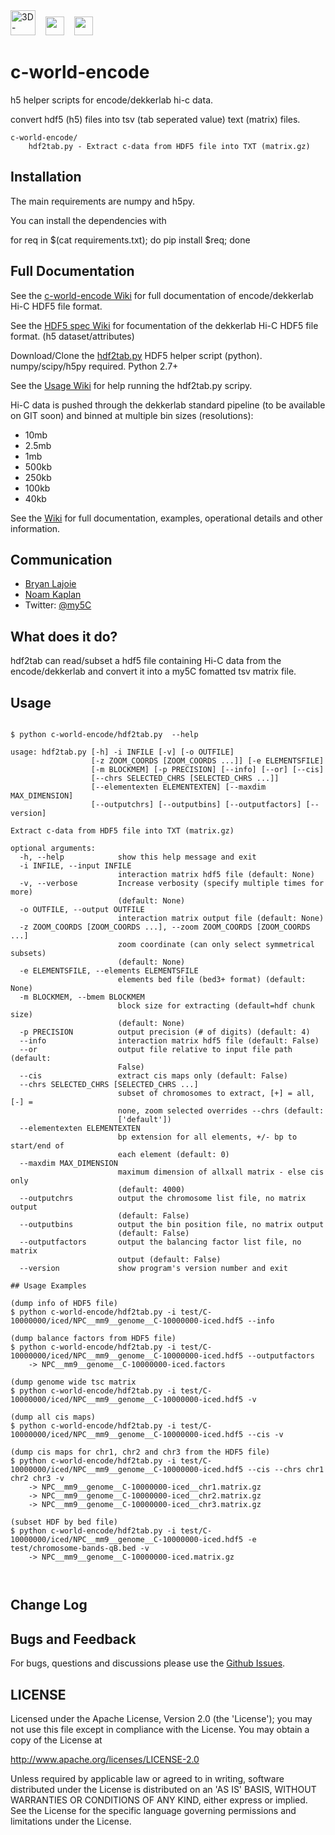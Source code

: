 <img height=40 src='http://my5C.umassmed.edu/images/3DG.png' title='3D-Genome' />
&nbsp;&nbsp;
<img height=30 src='http://my5C.umassmed.edu/images/dekkerlabbioinformatics.gif' />
&nbsp;&nbsp;
<img height=30 src='http://my5C.umassmed.edu/images/umasslogo.gif' />

# c-world-encode

h5 helper scripts for encode/dekkerlab hi-c data.

convert hdf5 (h5) files into tsv (tab seperated value) text (matrix) files.

```
c-world-encode/
	hdf2tab.py - Extract c-data from HDF5 file into TXT (matrix.gz)
```

## Installation

The main requirements are numpy and h5py.

You can install the dependencies with

for req in $(cat requirements.txt); do pip install $req; done

## Full Documentation

See the [c-world-encode Wiki](https://github.com/blajoie/c-world-encode/wiki) for full documentation of encode/dekkerlab Hi-C HDF5 file format.
<br>

See the [HDF5 spec Wiki](https://github.com/blajoie/c-world-encode/wiki/H5-Spec) for focumentation of the dekkerlab Hi-C HDF5 file format. (h5 dataset/attributes)

Download/Clone the [hdf2tab.py](https://github.com/blajoie/c-world-encode) HDF5 helper script (python).
<br>
numpy/scipy/h5py required. Python 2.7+

See the [Usage Wiki](https://github.com/blajoie/c-world-encode#usage</a>) for help running the hdf2tab.py scripy.

Hi-C data is pushed through the dekkerlab standard pipeline (to be available on GIT soon) and binned at multiple bin sizes (resolutions):
- 10mb
- 2.5mb
- 1mb
- 500kb
- 250kb
- 100kb
- 40kb

See the [Wiki](https://github.com/blajoie/c-world-encode/wiki) for full documentation, examples, operational details and other information.

## Communication

- [Bryan Lajoie](https://github.com/blajoie)
- [Noam Kaplan](https://github.com/NoamKaplan)
- Twitter: [@my5C](https://twitter.com/my5C)

## What does it do?

hdf2tab can read/subset a hdf5 file containing Hi-C data from the encode/dekkerlab and convert it into a my5C fomatted tsv matrix file.

## Usage

```

$ python c-world-encode/hdf2tab.py  --help

usage: hdf2tab.py [-h] -i INFILE [-v] [-o OUTFILE]
                  [-z ZOOM_COORDS [ZOOM_COORDS ...]] [-e ELEMENTSFILE]
                  [-m BLOCKMEM] [-p PRECISION] [--info] [--or] [--cis]
                  [--chrs SELECTED_CHRS [SELECTED_CHRS ...]]
                  [--elementexten ELEMENTEXTEN] [--maxdim MAX_DIMENSION]
                  [--outputchrs] [--outputbins] [--outputfactors] [--version]

Extract c-data from HDF5 file into TXT (matrix.gz)

optional arguments:
  -h, --help            show this help message and exit
  -i INFILE, --input INFILE
                        interaction matrix hdf5 file (default: None)
  -v, --verbose         Increase verbosity (specify multiple times for more)
                        (default: None)
  -o OUTFILE, --output OUTFILE
                        interaction matrix output file (default: None)
  -z ZOOM_COORDS [ZOOM_COORDS ...], --zoom ZOOM_COORDS [ZOOM_COORDS ...]
                        zoom coordinate (can only select symmetrical subsets)
                        (default: None)
  -e ELEMENTSFILE, --elements ELEMENTSFILE
                        elements bed file (bed3+ format) (default: None)
  -m BLOCKMEM, --bmem BLOCKMEM
                        block size for extracting (default=hdf chunk size)
                        (default: None)
  -p PRECISION          output precision (# of digits) (default: 4)
  --info                interaction matrix hdf5 file (default: False)
  --or                  output file relative to input file path (default:
                        False)
  --cis                 extract cis maps only (default: False)
  --chrs SELECTED_CHRS [SELECTED_CHRS ...]
                        subset of chromosomes to extract, [+] = all, [-] =
                        none, zoom selected overrides --chrs (default:
                        ['default'])
  --elementexten ELEMENTEXTEN
                        bp extension for all elements, +/- bp to start/end of
                        each element (default: 0)
  --maxdim MAX_DIMENSION
                        maximum dimension of allxall matrix - else cis only
                        (default: 4000)
  --outputchrs          output the chromosome list file, no matrix output
                        (default: False)
  --outputbins          output the bin position file, no matrix output
                        (default: False)
  --outputfactors       output the balancing factor list file, no matrix
                        output (default: False)
  --version             show program's version number and exit

## Usage Examples

(dump info of HDF5 file)
$ python c-world-encode/hdf2tab.py -i test/C-10000000/iced/NPC__mm9__genome__C-10000000-iced.hdf5 --info

(dump balance factors from HDF5 file)
$ python c-world-encode/hdf2tab.py -i test/C-10000000/iced/NPC__mm9__genome__C-10000000-iced.hdf5 --outputfactors
	-> NPC__mm9__genome__C-10000000-iced.factors

(dump genome wide tsc matrix
$ python c-world-encode/hdf2tab.py -i test/C-10000000/iced/NPC__mm9__genome__C-10000000-iced.hdf5 -v

(dump all cis maps)
$ python c-world-encode/hdf2tab.py -i test/C-10000000/iced/NPC__mm9__genome__C-10000000-iced.hdf5 --cis -v

(dump cis maps for chr1, chr2 and chr3 from the HDF5 file)
$ python c-world-encode/hdf2tab.py -i test/C-10000000/iced/NPC__mm9__genome__C-10000000-iced.hdf5 --cis --chrs chr1 chr2 chr3 -v 
	-> NPC__mm9__genome__C-10000000-iced__chr1.matrix.gz
	-> NPC__mm9__genome__C-10000000-iced__chr2.matrix.gz
	-> NPC__mm9__genome__C-10000000-iced__chr3.matrix.gz
	
(subset HDF by bed file)	
$ python c-world-encode/hdf2tab.py -i test/C-10000000/iced/NPC__mm9__genome__C-10000000-iced.hdf5 -e test/chromosome-bands-qB.bed -v
	-> NPC__mm9__genome__C-10000000-iced.matrix.gz
	
	
```

## Change Log

## Bugs and Feedback

For bugs, questions and discussions please use the [Github Issues](https://github.com/blajoie/c-world-encode/issues).

## LICENSE

Licensed under the Apache License, Version 2.0 (the 'License');
you may not use this file except in compliance with the License.
You may obtain a copy of the License at

<http://www.apache.org/licenses/LICENSE-2.0>

Unless required by applicable law or agreed to in writing, software
distributed under the License is distributed on an 'AS IS' BASIS,
WITHOUT WARRANTIES OR CONDITIONS OF ANY KIND, either express or implied.
See the License for the specific language governing permissions and
limitations under the License.

